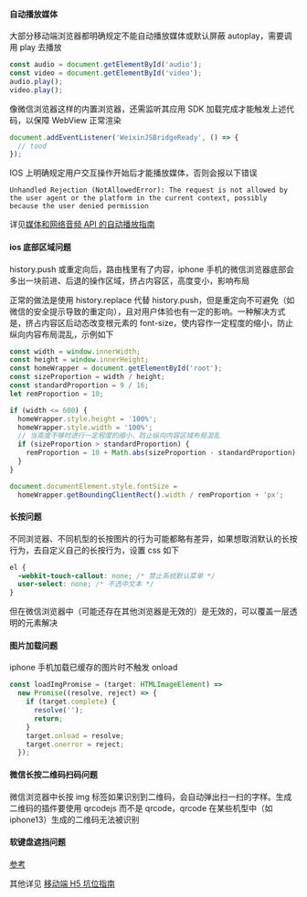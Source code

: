 #### 自动播放媒体

大部分移动端浏览器都明确规定不能自动播放媒体或默认屏蔽 autoplay，需要调用 play 去播放

```js
const audio = document.getElementById('audio');
const video = document.getElementById('video');
audio.play();
video.play();
```

像微信浏览器这样的内置浏览器，还需监听其应用 SDK 加载完成才能触发上述代码，以保障 WebView 正常渲染

```js
document.addEventListener('WeixinJSBridgeReady', () => {
  // tood
});
```

IOS 上明确规定用户交互操作开始后才能播放媒体，否则会报以下错误

```
Unhandled Rejection (NotAllowedError): The request is not allowed by the user agent or the platform in the current context, possibly because the user denied permission
```

详见[媒体和网络音频 API 的自动播放指南](https://developer.mozilla.org/zh-CN/docs/Web/Media/Autoplay_guide)

#### ios 底部区域问题

history.push 或重定向后，路由栈里有了内容，iphone 手机的微信浏览器底部会多出一块前进、后退的操作区域，挤占内容区，高度变小，影响布局

正常的做法是使用 history.replace 代替 history.push，但是重定向不可避免（如微信的安全提示导致的重定向），且对用户体验也有一定的影响。一种解决方式是，挤占内容区后动态改变根元素的 font-size，使内容作一定程度的缩小，防止纵向内容布局混乱，示例如下

```js
const width = window.innerWidth;
const height = window.innerHeight;
const homeWrapper = document.getElementById('root');
const sizeProportion = width / height;
const standardProportion = 9 / 16;
let remProportion = 10;

if (width <= 600) {
  homeWrapper.style.height = '100%';
  homeWrapper.style.width = '100%';
  // 当高度不够时进行一定程度的缩小，防止纵向内容区域布局混乱
  if (sizeProportion > standardProportion) {
    remProportion = 10 + Math.abs(sizeProportion - standardProportion) * 20;
  }
}

document.documentElement.style.fontSize =
  homeWrapper.getBoundingClientRect().width / remProportion + 'px';
```

#### 长按问题

不同浏览器、不同机型的长按图片的行为可能都略有差异，如果想取消默认的长按行为，去自定义自己的长按行为，设置 css 如下

```css
el {
  -webkit-touch-callout: none; /* 禁止系统默认菜单 */
  user-select: none; /* 不选中文本 */
}
```

但在微信浏览器中（可能还存在其他浏览器是无效的）是无效的，可以覆盖一层透明的元素解决

#### 图片加载问题

iphone 手机加载已缓存的图片时不触发 onload

```js
const loadImgPromise = (target: HTMLImageElement) =>
  new Promise((resolve, reject) => {
    if (target.complete) {
      resolve('');
      return;
    }
    target.onload = resolve;
    target.onerror = reject;
  });
```

#### 微信长按二维码扫码问题

微信浏览器中长按 img 标签如果识别到二维码，会自动弹出扫一扫的字样。生成二维码的插件要使用 qrcodejs 而不是 qrcode，qrcode 在某些机型中（如 iphone13）生成的二维码无法被识别

#### 软键盘遮挡问题

[参考](https://juejin.cn/post/7169763455946194952)

其他详见
[移动端 H5 坑位指南](https://juejin.cn/post/6921886428158754829)
